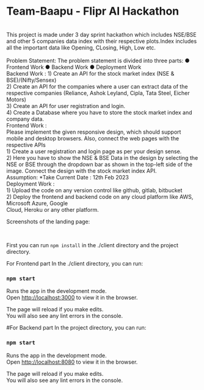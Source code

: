 # Team-Baapu - Flipr AI Hackathon
<br>
This project is made under 3 day sprint hackathon which includes NSE/BSE and other 5 companies data index with their respective plots.Index includes all the important data like Opening, CLosing, High, Low etc.<br> 
<br>
Problem Statement:
The problem statement is divided into three parts:
● Frontend Work
● Backend Work
● Deployment Work
<br>
Backend Work :
1) Create an API for the stock market index (NSE & BSE)/(Nifty/Sensex)<br>
2) Create an API for the companies where a user can extract data of the respective companies (Reliance,
Ashok Leyland, Cipla, Tata Steel, Eicher Motors)<br>
3) Create an API for user registration and login.<br>
4) Create a Database where you have to store the stock market index and company data.
<br>
Frontend Work :<br>
Please implement the given responsive design, which should support mobile and desktop browsers. Also,
connect the web pages with the respective APIs<br>
1) Create a user registration and login page as per your design sense.<br>
2) Here you have to show the NSE & BSE Data in the design by selecting the NSE or BSE through the
dropdown bar as shown in the top-left side of the image. Connect the design with the stock market index
API.<br>
Assumption:
*Take Current Date : 12th Feb 2023
<br>
Deployment Work :<br>
1) Upload the code on any version control like github, gitlab, bitbucket<br>
2) Deploy the frontend and backend code on any cloud platform like AWS, Microsoft Azure, Google<br>
Cloud, Heroku or any other platform.<br>

Screenshots of the landing page:





<br>

First you can run `npm install`
in the ./client directory and the project directory.

For Frontend part
In the ./client directory, you can run:

### `npm start`

Runs the app in the development mode.\
Open [http://localhost:3000](http://localhost:3000) to view it in the browser.

The page will reload if you make edits.\
You will also see any lint errors in the console.

#For Backend part
In the project directory, you can run:
### `npm start`

Runs the app in the development mode.\
Open [http://localhost:8080](http://localhost:8080) to view it in the browser.

The page will reload if you make edits.\
You will also see any lint errors in the console.
